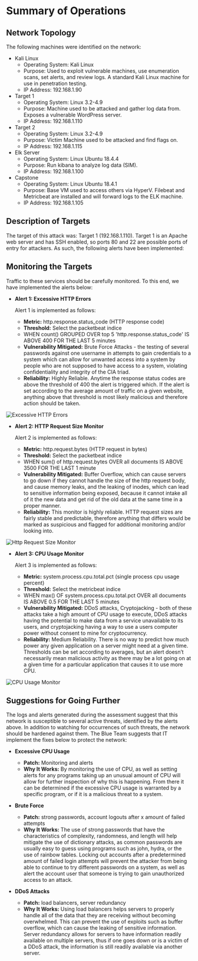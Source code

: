 # Summary of Operations
## Network Topology
The following machines were identified on the network:

- Kali Linux
  - Operating System: Kali Linux
  - Purpose: Used to exploit vulnerable machines, use enumeration scans, set alerts, and review logs. A standard Kali Linux machine for use in penetration testing.
  - IP Address: 192.168.1.90
- Target 1
  - Operating System: Linux 3.2-4.9
  - Purpose: Machine used to be attacked and gather log data from. Exposes a vulnerable WordPress server.
  - IP Address: 192.168.1.110
- Target 2
  - Operating System: Linux 3.2-4.9
  - Purpose: Victim Machine used to be attacked and find flags on.
  - IP Address: 192.168.1.115
- Elk Server
  - Operating System: Linux Ubuntu 18.4.4
  - Purpose: Run kibana to analyze log data (SIM).
  - IP Address: 192.168.1.100
- Capstone
  - Operating System: Linux Ubuntu 18.4.1
  - Purpose: Base VM used to access others via HyperV. Filebeat and Metricbeat are installed and will forward logs to the ELK machine.
  - IP Address: 192.168.1.105

## Description of Targets
The target of this attack was: Target 1 (192.168.1.110).
Target 1 is an Apache web server and has SSH enabled, so ports 80 and 22 are possible ports of entry for attackers. As such, the following alerts have been implemented:

## Monitoring the Targets
Traffic to these services should be carefully monitored. To this end, we have implemented the alerts below:

- **Alert 1: Excessive HTTP Errors**
  
  Alert 1 is implemented as follows:
   - **Metric:** http.response.status_code (HTTP response code)
   - **Threshold:** Select the packetbeat indice
   - WHEN count() GROUPED OVER top 5 'http.response.status_code' IS ABOVE 400 FOR THE LAST 5 minutes
   -  **Vulnerability Mitigated:** Brute Force Attacks - the testing of several passwords against one username in attempts to gain credentials to a system which can allow for unwanted access into a system by people who are not supposed to have access to a system, violating confidentiality and integrity of the CIA triad.  
   - **Reliability:** Highly Reliable. Anytime the response status codes are above the threshold of 400 the alert is triggered which. If the alert is set according to the average amount of traffic on a given website, anything above that threshold is most likely malicious and therefore action should be taken. 
 
![Excessive HTTP Errors](https://user-images.githubusercontent.com/87619948/205848923-d5075b8b-1375-47f5-bd9f-60eaa57cf4bd.PNG)

- **Alert 2: HTTP Request Size Monitor**
  
  Alert 2 is implemented as follows:
  
   -  **Metric:** http.request.bytes (HTTP request in bytes)
   -  **Threshold:** Select the packetbeat indice
   - WHEN sum() of http.request.bytes OVER all documents IS ABOVE 3500 FOR THE LAST 1 minute
   - **Vulnerability Mitigated:** Buffer Overflow, which can cause servers to go down if they cannot handle the size of the http request body, and cause memory leaks, and the leaking of inodes, which can lead to sensitive information being exposed, because it cannot intake all of it the new data and get rid of the old data at the same time in a proper manner. 
   - **Reliability:** This monitor is highly reliable. HTTP request sizes are fairly stable and predictable, therefore anything that differs would be marked as suspicious and flagged for additional monitoring and/or looking into. 

![Http Request Size Monitor](https://user-images.githubusercontent.com/87619948/205849865-f7eb4466-9562-4c27-91f3-4e2d96ec1ce6.PNG)

- **Alert 3: CPU Usage Monitor**
  
  Alert 3 is implemented as follows:
   - **Metric:** system.process.cpu.total.pct (single process cpu usage percent)
   - **Threshold:** Select the metricbeat indice
   - WHEN max() OF system.process.cpu.total.pct OVER all documents IS ABOVE 0.5 FOR THE LAST 5 minutes
   - **Vulnerability Mitigated:** DDoS attacks, Cryptojacking - both of these attacks take a high amount of CPU usage to execute, DDoS attacks having the potential to make data from a service unavailable to its users, and cryptojacking having a way to use a users computer power without consent to mine for cryptocurrency.
   - **Reliability:** Medium Reliability. There is no way to predict how much power any given application on a server might need at a given time. Thresholds can be set according to averages, but an alert doesn’t necessarily mean malicious activity as there may be a lot going on at a given time for a particular application that causes it to use more CPU. 

![CPU Usage Monitor](https://user-images.githubusercontent.com/87619948/205850526-962c4acc-7f24-481c-89f9-aa76b8bae144.PNG)

## Suggestions for Going Further
The logs and alerts generated during the assessment suggest that this network is susceptible to several active threats, identified by the alerts above. In addition to watching for occurrences of such threats, the network should be hardened against them. The Blue Team suggests that IT implement the fixes below to protect the network:

- **Excessive CPU Usage**
  - **Patch:** Monitoring and alerts 
  - **Why It Works:** By monitoring the use of CPU, as well as setting alerts for any programs taking up an unusual amount of CPU will allow for further inspection of why this is happening. From there it can be determined if the excessive CPU usage is warranted by a specific program, or if it is a malicious threat to a system.

- **Brute Force**
  - **Patch:** strong passwords, account logouts after x amount of failed attempts 
  - **Why It Works:** The use of strong passwords that have the characteristics of complexity, randomness, and length will help mitigate the use of dictionary attacks, as common passwords are usually easy to guess using programs such as john, hydra, or the use of rainbow tables. Locking out accounts after a predetermined amount of failed login attempts will prevent the attacker from being able to continue to try different passwords on a system, as well as alert the account user that someone is trying to gain unauthorized access to an attack.

- **DDoS Attacks**
  - **Patch:** load balancers, server redundancy 
  - **Why It Works:** Using load balancers helps servers to properly handle all of the data that they are receiving without becoming overwhelmed. This can prevent the use of exploits such as buffer overflow, which can cause the leaking of sensitive information. Server redundancy allows for servers to have information readily available on multiple servers, thus if one goes down or is a victim of a DDoS attack, the information is still readily available via another server.  




